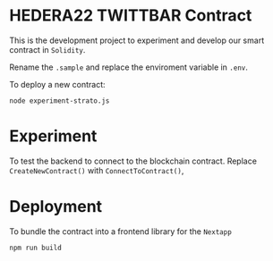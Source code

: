 # HEDERA22 TWITTBAR Contract

This is the development project to experiment and develop our smart contract in `Solidity`.

Rename the `.sample` and replace the enviroment variable in `.env`.

To deploy a new contract:
```
node experiment-strato.js
```

# Experiment

To test the backend to connect to the blockchain contract.
Replace `CreateNewContract()` with `ConnectToContract()`,

# Deployment

To bundle the contract into a frontend library for the `Nextapp`
```
npm run build
```

